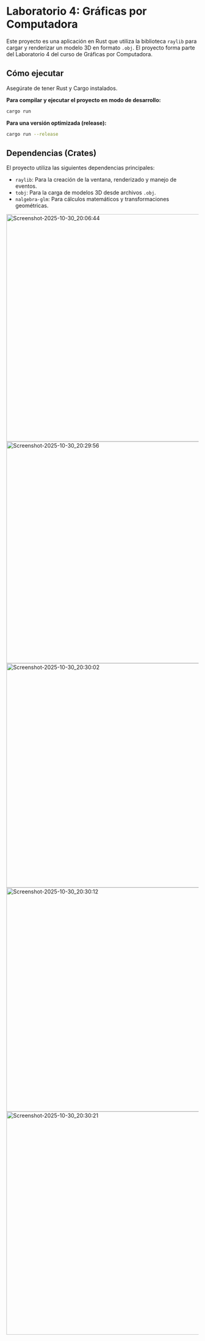 # Laboratorio 4: Gráficas por Computadora

Este proyecto es una aplicación en Rust que utiliza la biblioteca `raylib` para cargar y renderizar un modelo 3D en formato `.obj`. El proyecto forma parte del Laboratorio 4 del curso de Gráficas por Computadora.

## Cómo ejecutar

Asegúrate de tener Rust y Cargo instalados.

**Para compilar y ejecutar el proyecto en modo de desarrollo:**
```bash
cargo run
```

**Para una versión optimizada (release):**
```bash
cargo run --release
```

## Dependencias (Crates)

El proyecto utiliza las siguientes dependencias principales:

- `raylib`: Para la creación de la ventana, renderizado y manejo de eventos.
- `tobj`: Para la carga de modelos 3D desde archivos `.obj`.
- `nalgebra-glm`: Para cálculos matemáticos y transformaciones geométricas.

<img width="798" height="595" alt="Screenshot-2025-10-30_20:06:44" src="https://github.com/user-attachments/assets/85799948-7d31-4436-8aae-394f45f81cc0" />
<img width="794" height="580" alt="Screenshot-2025-10-30_20:29:56" src="https://github.com/user-attachments/assets/75e2c75f-2a04-4751-b5c8-de910aa0069c" />
<img width="766" height="587" alt="Screenshot-2025-10-30_20:30:02" src="https://github.com/user-attachments/assets/3b88c0da-18f3-4182-9875-2a25ba971f86" />
<img width="791" height="586" alt="Screenshot-2025-10-30_20:30:12" src="https://github.com/user-attachments/assets/a58792ab-27b6-4b2d-ae9e-c9797891b00a" />
<img width="796" height="584" alt="Screenshot-2025-10-30_20:30:21" src="https://github.com/user-attachments/assets/4c3a6471-e2fc-4e7b-9c45-533fdac6e713" />
